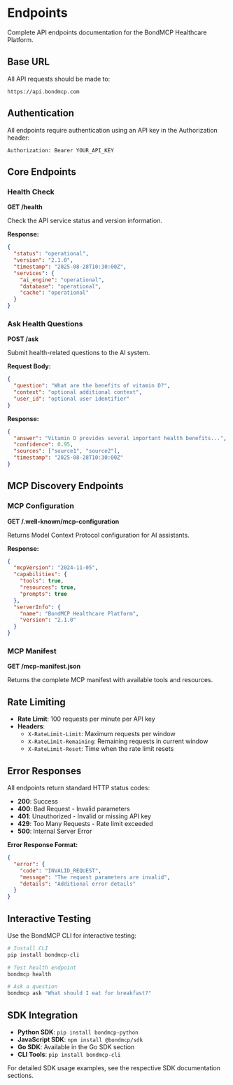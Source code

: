 
# Endpoints

Complete API endpoints documentation for the BondMCP Healthcare Platform.

## Base URL
All API requests should be made to:
```
https://api.bondmcp.com
```

## Authentication
All endpoints require authentication using an API key in the Authorization header:
```
Authorization: Bearer YOUR_API_KEY
```

## Core Endpoints

### Health Check
**GET /health**

Check the API service status and version information.

**Response:**
```json
{
  "status": "operational",
  "version": "2.1.0",
  "timestamp": "2025-08-28T10:30:00Z",
  "services": {
    "ai_engine": "operational",
    "database": "operational", 
    "cache": "operational"
  }
}
```

### Ask Health Questions
**POST /ask**

Submit health-related questions to the AI system.

**Request Body:**
```json
{
  "question": "What are the benefits of vitamin D?",
  "context": "optional additional context",
  "user_id": "optional user identifier"
}
```

**Response:**
```json
{
  "answer": "Vitamin D provides several important health benefits...",
  "confidence": 0.95,
  "sources": ["source1", "source2"],
  "timestamp": "2025-08-28T10:30:00Z"
}
```

## MCP Discovery Endpoints

### MCP Configuration
**GET /.well-known/mcp-configuration**

Returns Model Context Protocol configuration for AI assistants.

**Response:**
```json
{
  "mcpVersion": "2024-11-05",
  "capabilities": {
    "tools": true,
    "resources": true,
    "prompts": true
  },
  "serverInfo": {
    "name": "BondMCP Healthcare Platform",
    "version": "2.1.0"
  }
}
```

### MCP Manifest
**GET /mcp-manifest.json**

Returns the complete MCP manifest with available tools and resources.

## Rate Limiting

- **Rate Limit**: 100 requests per minute per API key
- **Headers**: 
  - `X-RateLimit-Limit`: Maximum requests per window
  - `X-RateLimit-Remaining`: Remaining requests in current window
  - `X-RateLimit-Reset`: Time when the rate limit resets

## Error Responses

All endpoints return standard HTTP status codes:

- **200**: Success
- **400**: Bad Request - Invalid parameters
- **401**: Unauthorized - Invalid or missing API key
- **429**: Too Many Requests - Rate limit exceeded
- **500**: Internal Server Error

**Error Response Format:**
```json
{
  "error": {
    "code": "INVALID_REQUEST",
    "message": "The request parameters are invalid",
    "details": "Additional error details"
  }
}
```

## Interactive Testing

Use the BondMCP CLI for interactive testing:
```bash
# Install CLI
pip install bondmcp-cli

# Test health endpoint
bondmcp health

# Ask a question
bondmcp ask "What should I eat for breakfast?"
```

## SDK Integration

- **Python SDK**: `pip install bondmcp-python`
- **JavaScript SDK**: `npm install @bondmcp/sdk`
- **Go SDK**: Available in the Go SDK section
- **CLI Tools**: `pip install bondmcp-cli`

For detailed SDK usage examples, see the respective SDK documentation sections.
